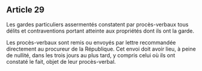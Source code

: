 Article 29
----
Les gardes particuliers assermentés constatent par procès-verbaux tous délits et
contraventions portant atteinte aux propriétés dont ils ont la garde.

Les procès-verbaux sont remis ou envoyés par lettre recommandée directement au
procureur de la République. Cet envoi doit avoir lieu, à peine de nullité, dans
les trois jours au plus tard, y compris celui où ils ont constaté le fait, objet
de leur procès-verbal.
